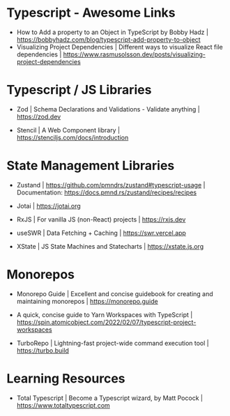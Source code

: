# Typescript - Awesome Links

- How to Add a property to an Object in TypeScript by Bobby Hadz |  https://bobbyhadz.com/blog/typescript-add-property-to-object
- Visualizing Project Dependencies | Different ways to visualize React file dependencies | https://www.rasmusolsson.dev/posts/visualizing-project-dependencies

# Typescript / JS Libraries

- Zod | Schema Declarations and Validations - Validate anything | https://zod.dev

- Stencil | A Web Component library | https://stenciljs.com/docs/introduction

# State Management Libraries

- Zustand | https://github.com/pmndrs/zustand#typescript-usage | Documentation: https://docs.pmnd.rs/zustand/recipes/recipes

- Jotai | https://jotai.org

- RxJS | For vanilla JS (non-React) projects | https://rxjs.dev

- useSWR | Data Fetching + Caching | https://swr.vercel.app

- XState | JS State Machines and Statecharts | https://xstate.js.org

# Monorepos

- Monorepo Guide | Excellent and concise guidebook for creating and maintaining monorepos | https://monorepo.guide

- A quick, concise guide to Yarn Workspaces with TypeScript | https://spin.atomicobject.com/2022/02/07/typescript-project-workspaces

- TurboRepo | Lightning-fast project-wide command execution tool | https://turbo.build

# Learning Resources
- Total Typescript | Become a Typescript wizard, by Matt Pocock | https://www.totaltypescript.com
